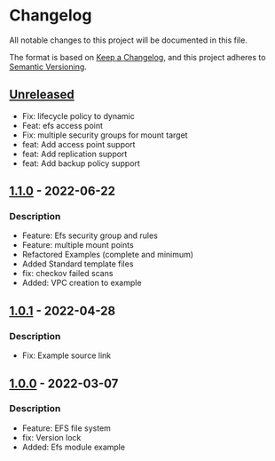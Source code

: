 # Changelog
All notable changes to this project will be documented in this file.

The format is based on [Keep a Changelog](https://keepachangelog.com/en/1.0.0/),
and this project adheres to [Semantic Versioning](https://semver.org/spec/v2.0.0.html).

## [Unreleased]
- Fix: lifecycle policy to dynamic
- Feat: efs access point
- Fix: multiple security groups for mount target
- feat: Add access point support
- feat: Add replication support
- feat: Add backup policy support

## [1.1.0] - 2022-06-22
### Description
- Feature: Efs security group and rules
- Feature: multiple mount points
- Refactored Examples (complete and minimum)
- Added Standard template files
- fix: checkov failed scans
- Added: VPC creation to example

## [1.0.1] - 2022-04-28
### Description
- Fix: Example source link

## [1.0.0] - 2022-03-07
### Description
- Feature: EFS file system
- fix: Version lock
- Added: Efs module example

[Unreleased]: https://github.com/boldlink/terraform-aws-efs/compare/1.1.0...HEAD

[1.1.0]: https://github.com/boldlink/terraform-aws-efs/releases/tag/1.1.0

[1.0.1]: https://github.com/boldlink/terraform-aws-efs/releases/tag/1.0.1

[1.0.0]: https://github.com/boldlink/terraform-aws-efs/releases/tag/1.0.0
